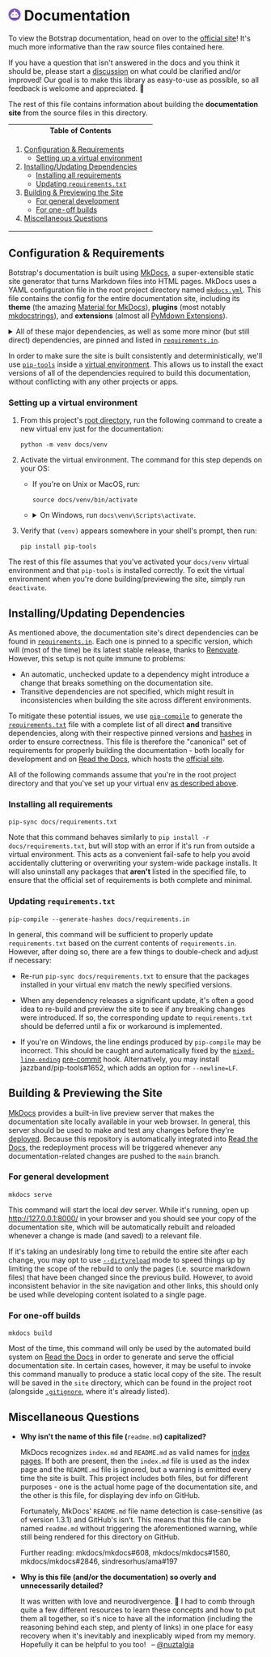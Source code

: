 # <a href="https://botstrap.rtfd.io"><img src="/docs/images/logo-48.png" width=24></a> Documentation

To view the Botstrap documentation, head on over to the
[official site](https://botstrap.readthedocs.io/)! It's much more informative than the
raw source files contained here.

If you have a question that isn't answered in the docs and you think it should be,
please start a [discussion](https://github.com/nuztalgia/botstrap/discussions) on what
could be clarified and/or improved! Our goal is to make this library as easy-to-use as
possible, so all feedback is welcome and appreciated. :sparkling_heart:

The rest of this file contains information about building the **documentation site**
from the source files in this directory.

<table>
<tr><th>Table of Contents</th></tr>
<tr><td><p>

1. [Configuration & Requirements](#configuration--requirements)
   - [Setting up a virtual environment](#setting-up-a-virtual-environment)&emsp;
2. [Installing/Updating Dependencies](#installingupdating-dependencies)
   - [Installing all requirements](#installing-all-requirements)
   - [Updating `requirements.txt`](#updating-requirementstxt)
3. [Building & Previewing the Site](#building--previewing-the-site)
   - [For general development](#for-general-development)
   - [For one-off builds](#for-one-off-builds)
4. [Miscellaneous Questions](#miscellaneous-questions)

</p></td></tr>
</table>

## Configuration & Requirements

Botstrap's documentation is built using [MkDocs](https://www.mkdocs.org/), a
super-extensible static site generator that turns Markdown files into HTML pages. MkDocs
uses a YAML configuration file in the root project directory named
[`mkdocs.yml`](../mkdocs.yml). This file contains the config for the entire
documentation site, including its **theme** (the amazing
[Material for MkDocs](https://squidfunk.github.io/mkdocs-material/)), **plugins** (most
notably [mkdocstrings](https://mkdocstrings.github.io/)), and **extensions** (almost all
[PyMdown Extensions](https://facelessuser.github.io/pymdown-extensions/)).

<details>
<summary>All of these major dependencies, as well as some more minor (but still direct) dependencies,
are pinned and listed in <a href="requirements.in"><code>requirements.in</code></a>.</summary><br>

| Dependency           | PyPI Version                                                                                                                      | GitHub Activity                                                                                                                                          |
| -------------------- | --------------------------------------------------------------------------------------------------------------------------------- | -------------------------------------------------------------------------------------------------------------------------------------------------------- |
| `mkdocs`             | [![PyPI](https://img.shields.io/pypi/v/mkdocs)](https://pypi.org/project/mkdocs/)                                                 | [![GitHub](https://img.shields.io/github/last-commit/mkdocs/mkdocs)](https://github.com/mkdocs/mkdocs)                                                   |
| `mkdocs-material`    | [![PyPI](https://img.shields.io/pypi/v/mkdocs-material)](https://pypi.org/project/mkdocs-material/)                               | [![GitHub](https://img.shields.io/github/last-commit/squidfunk/mkdocs-material)](https://github.com/squidfunk/mkdocs-material)                           |
| `mkdocstrings`       | [![PyPI](https://img.shields.io/pypi/v/mkdocstrings)](https://pypi.org/project/mkdocstrings/)                                     | [![GitHub](https://img.shields.io/github/last-commit/mkdocstrings/mkdocstrings)](https://github.com/mkdocstrings/mkdocstrings)                           |
| `pymdown-extensions` | [![PyPI](https://img.shields.io/pypi/v/pymdown-extensions)](https://pypi.org/project/pymdown-extensions/)                         | [![GitHub](https://img.shields.io/github/last-commit/facelessuser/pymdown-extensions)](https://github.com/facelessuser/pymdown-extensions)               |
| `include-markdown`   | [![PyPI](https://img.shields.io/pypi/v/mkdocs-include-markdown-plugin)](https://pypi.org/project/mkdocs-include-markdown-plugin/) | [![GitHub](https://img.shields.io/github/last-commit/mondeja/mkdocs-include-markdown-plugin)](https://github.com/mondeja/mkdocs-include-markdown-plugin) |
| `pygments`           | [![PyPI](https://img.shields.io/pypi/v/pygments)](https://pypi.org/project/pygments/)                                             | [![GitHub](https://img.shields.io/github/last-commit/pygments/pygments)](https://github.com/pygments/pygments)                                           |
| `mkdocs-exclude`     | [![PyPI](https://img.shields.io/pypi/v/mkdocs-exclude)](https://pypi.org/project/mkdocs-exclude/)                                 | [![GitHub](https://img.shields.io/github/last-commit/apenwarr/mkdocs-exclude)](https://github.com/apenwarr/mkdocs-exclude)                               |

</details>

In order to make sure the site is built consistently and deterministically, we'll use
[`pip-tools`](https://pip-tools.readthedocs.io/) inside a
[virtual environment](https://docs.python.org/3/tutorial/venv.html). This allows us to
install the exact versions of all of the dependencies required to build this
documentation, without conflicting with any other projects or apps.

### Setting up a virtual environment

1. From this project's [root directory](/../../), run the following command to create a
   new virtual env just for the documentation:

   ```
   python -m venv docs/venv
   ```

2. Activate the virtual environment. The command for this step depends on your OS:

   - If you're on Unix or MacOS, run:

     ```
     source docs/venv/bin/activate
     ```

   - <details><summary>On Windows, run <code>docs\venv\Scripts\activate</code>.
     </summary>If you're in PowerShell and encounter a security error, run
     <a href="https://go.microsoft.com/fwlink/?LinkID=135170"><code>
     Set-ExecutionPolicy -ExecutionPolicy RemoteSigned -Scope CurrentUser</code></a>
     and confirm your choice, then try the activation command again.</details>

3. Verify that `(venv)` appears somewhere in your shell's prompt, then run:

   ```
   pip install pip-tools
   ```

The rest of this file assumes that you've activated your `docs/venv` virtual environment
and that `pip-tools` is installed correctly. To exit the virtual environment when you're
done building/previewing the site, simply run `deactivate`.

## Installing/Updating Dependencies

As mentioned above, the documentation site's direct dependencies can be found in
[`requirements.in`](requirements.in). Each one is pinned to a specific version, which
will (most of the time) be its latest stable release, thanks to
[Renovate](https://github.com/renovatebot/renovate). However, this setup is not quite
immune to problems:

- An automatic, unchecked update to a dependency might introduce a change that breaks
  something on the documentation site.
- Transitive dependencies are not specified, which might result in inconsistencies when
  building the site across different environments.

To mitigate these potential issues, we use
[`pip-compile`](https://pip-tools.readthedocs.io/en/latest/#example-usage-for-pip-compile)
to generate the [`requirements.txt`](requirements.txt) file with a complete list of all
direct **and** transitive dependencies, along with their respective pinned versions and
[hashes](https://pip.pypa.io/en/stable/topics/secure-installs/#hash-checking-mode) in
order to ensure correctness. This file is therefore the "canonical" set of requirements
for properly building the documentation - both locally for development and on
[Read the Docs](https://readthedocs.org/), which hosts the
[official site](https://botstrap.readthedocs.io/).

All of the following commands assume that you're in the root project directory and that
you've set up your virtual env [as described above](#setting-up-a-virtual-environment).

### Installing all requirements

```
pip-sync docs/requirements.txt
```

Note that this command behaves similarly to `pip install -r docs/requirements.txt`, but
will stop with an error if it's run from outside a virtual environment. This acts as a
convenient fail-safe to help you avoid accidentally cluttering or overwriting your
system-wide package installs. It will also uninstall any packages that **aren't** listed
in the specified file, to ensure that the official set of requirements is both complete
and minimal.

### Updating `requirements.txt`

```
pip-compile --generate-hashes docs/requirements.in
```

In general, this command will be sufficient to properly update `requirements.txt` based
on the current contents of `requirements.in`. However, after doing so, there are a few
things to double-check and adjust if necessary:

- Re-run `pip-sync docs/requirements.txt` to ensure that the packages installed in your
  virtual env match the newly specified versions.

- When any dependency releases a significant update, it's often a good idea to re-build
  and preview the site to see if any breaking changes were introduced. If so, the
  corresponding update to `requirements.txt` should be deferred until a fix or
  workaround is implemented.

- If you're on Windows, the line endings produced by `pip-compile` may be incorrect.
  This should be caught and automatically fixed by the
  [`mixed-line-ending`](https://github.com/pre-commit/pre-commit-hooks#mixed-line-ending)
  [pre-commit](https://pre-commit.com/) hook. Alternatively, you may install
  jazzband/pip-tools#1652, which adds an option for `--newline=LF`.

## Building & Previewing the Site

[MkDocs](https://www.mkdocs.org/getting-started/#creating-a-new-project) provides a
built-in live preview server that makes the documentation site locally available in your
web browser. In general, this server should be used to make and test any changes before
they're [deployed](https://readthedocs.org/projects/botstrap/). Because this repository
is automatically integrated into
[Read the Docs](https://docs.readthedocs.io/en/stable/integrations.html), the
redeployment process will be triggered whenever any documentation-related changes are
pushed to the `main` branch.

### For general development

```
mkdocs serve
```

This command will start the local dev server. While it's running, open up
http://127.0.0.1:8000/ in your browser and you should see your copy of the documentation
site, which will be automatically rebuilt and reloaded whenever a change is made (and
saved) to a relevant file.

If it's taking an undesirably long time to rebuild the entire site after each change,
you may opt to use
[`--dirtyreload`](https://www.mkdocs.org/about/release-notes/#support-for-dirty-builds-990)
mode to speed things up by limiting the scope of the rebuild to only the pages (i.e.
source markdown files) that have been changed since the previous build. However, to
avoid inconsistent behavior in the site navigation and other links, this should only be
used while developing content isolated to a single page.

### For one-off builds

```
mkdocs build
```

Most of the time, this command will only be used by the automated build system on
[Read the Docs](https://readthedocs.org/projects/botstrap/builds/) in order to generate
and serve the official documentation site. In certain cases, however, it may be useful
to invoke this command manually to produce a static local copy of the site. The result
will be saved in the `site` directory, which can be found in the project root (alongside
[`.gitignore`](../.gitignore), where it's already listed).

## Miscellaneous Questions

<ul><li>

<b>Why isn't the name of this file (</b><code>readme.md</code><b>) capitalized?</b>

MkDocs recognizes `index.md` and `README.md` as valid names for
[index pages](https://www.mkdocs.org/user-guide/writing-your-docs/#index-pages). If both
are present, then the `index.md` file is used as the index page and the `README.md` file
is ignored, but a warning is emitted every time the site is built. This project includes
both files, but for different purposes - one is the actual home page of the
documentation site, and the other is this file, for displaying dev info on GitHub.

Fortunately, MkDocs' `README.md` file name detection is case-sensitive (as of version
1.3.1) and GitHub's isn't. This means that this file can be named `readme.md` without
triggering the aforementioned warning, while still being rendered for this directory on
GitHub.

Further reading: mkdocs/mkdocs#608, mkdocs/mkdocs#1580, mkdocs/mkdocs#2846,
sindresorhus/ama#197

</li><li>

<b>Why is this file (and/or the documentation) so overly and unnecessarily detailed?</b>

It was written with love and neurodivergence. :purple_heart: I had to comb through quite
a few different resources to learn these concepts and how to put them all together, so
it's nice to have all the information (including the reasoning behind each step, and
plenty of links) in one place for easy recovery when it's inevitably and inexplicably
wiped from my memory. Hopefully it can be helpful to you too! &ensp;&ndash;
[@nuztalgia](https://github.com/nuztalgia)

</li></ul>
